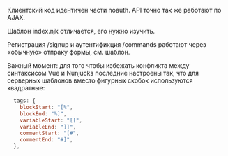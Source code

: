 Клиентский код идентичен части noauth.
API точно так же работают по AJAX.

Шаблон index.njk отличается, его нужно изучить.

Регистрация /signup и аутентификция /commands работают через «обычную» отпраку формы, см. шаблон.

Важный момент: для того чтобы избежать конфликта между синтаксисом Vue и Nunjucks последние настроены так, что для серверных шаблонов вместо фигурных скобок используются квадратные:

```js
  tags: {
    blockStart: "[%",
    blockEnd: "%]",
    variableStart: "[[",
    variableEnd: "]]",
    commentStart: "[#",
    commentEnd: "#]",
  },
```
